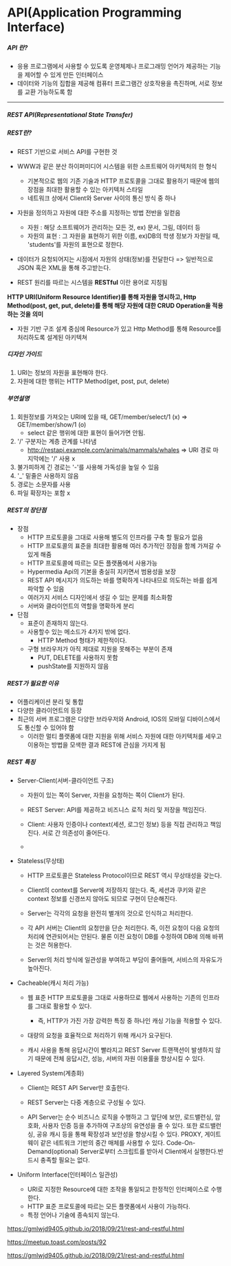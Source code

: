 # API(Application Programming Interface)

##### API 란?

- 응용 프로그램에서 사용할 수 있도록 운영체제나 프로그래밍 언어가 제공하는 기능을 제어할 수 있게 만든 인터페이스
- 데이터와 기능의 집합을 제공해 컴퓨터 프로그램간 상호작용을 촉진하며, 서로 정보를 교환 가능하도록 함

-----

##### REST API(Representational State Transfer)

##### REST란?

- REST 기반으로 서비스 API를 구현한 것


- WWW과 같은 분산 하이퍼미디어 시스템을 위한 소프트웨어 아키텍처의 한 형식
  - 기본적으로 웹의 기존 기술과 HTTP 프로토콜을 그대로 활용하기 때문에 웹의 장점을 최대한 활용할 수 있는 아키텍처 스타일
  - 네트워크 상에서 Client와 Server 사이의 통신 방식 중 하나
- 자원을 정의하고 자원에 대한 주소를 지정하는 방법 전반을 일컫음
  - 자원 : 해당 소프트웨어가 관리하는 모든 것, ex) 문서, 그림, 데이터 등
  - 자원의 표현 : 그 자원을 표현하기 위한 이름, ex)DB의 학생 정보가 자원일 때, 'students'를 자원의 표현으로 정한다.
- 데이터가 요청되어지는 시점에서 자원의 상태(정보)를 전달한다 => 일반적으로 JSON 혹은 XML을 통해 주고받는다.
- REST 원리를 따르는 시스템을 **RESTful** 이란 용어로 지칭됨



**HTTP URI(Uniform Resource Identifier)를 통해 자원을 명시하고, Http Method(post, get, put, delete)를 통해 해당 자원에 대한 CRUD Operation을 적용하는 것을 의미**

- 자원 기반 구조 설계 중심에 Resource가 있고 Http Method를 통해 Resource를 처리하도록 설계된 아키텍쳐



##### 디자인 가이드

1. URI는 정보의 자원을 표현해야 한다.
2. 자원에 대한 행위는 HTTP Method(get, post, put, delete)



##### 부연설명

1. 회원정보를 가져오는 URI에 있을 때, GET/member/select/1 (x) => GET/member/show/1 (o)
   - select 같은 행위에 대한 표현이 들어가면 안됨.
2. '/' 구분자는 계층 관계를 나타냄
   - http://restapi.example.com/animals/mammals/whales => URI 경로 마지막에는 '/' 사용 x
3. 불가피하게 긴 경로는 '-'를 사용해 가독성을 높일 수 있음
4. '_' 밑줄은 사용하지 않음
5. 경로는 소문자를 사용
6. 파일 확장자는 포함 x



##### REST의 장단점

- 장점
  - HTTP 프로토콜을 그대로 사용해 별도의 인프라를 구축 할 필요가 없음
  - HTTP 프로토콜의 표준을 최대한 활용해 여러 추가적인 장점을 함께 가져갈 수 있게 해줌
  - HTTP 프로토콜에 따르는 모든 플랫폼에서 사용가능
  - Hypermedia Api의 기본을 충실히 지키면서 범용성을 보장
  - REST API 메시지가 의도하는 바를 명확하게 나타내므로 의도하는 바를 쉽게 파악할 수 있음
  - 여러가지 서비스 디자인에서 생길 수 있는 문제를 최소화함
  - 서버와 클라이언트의 역할을 명확하게 분리
- 단점
  - 표준이 존재하지 않는다.
  - 사용할수 있는 메소드가 4가지 밖에 없다.
    - HTTP Method 형태가 제한적이다.
  - 구형 브라우저가 아직 제대로 지원을 못해주는 부분이 존재
    - PUT, DELETE를 사용하지 못함
    - pushState를 지원하지 않음



##### REST가 필요한 이유

- 어플리케이션 분리 및 통합
- 다양한 클라이언트의 등장
- 최근의 서버 프로그램은 다양한 브라우저와 Android, IOS의 모바일 디바이스에서도 통신할 수 있어야 함
  - 이러한 멀티 플랫폼에 대한 지원을 위해 서비스 자원에 대한 아키텍처를 세우고 이용하는 방법을 모색한 결과 REST에 관심을 가지게 됨



##### REST 특징

- Server-Client(서버-클라이언트 구조)

  - 자원이 있는 쪽이 Server, 자원을 요청하는 쪽이 Client가 된다.

  - REST Server: API를 제공하고 비즈니스 로직 처리 및 저장을 책임진다.

  - Client: 사용자 인증이나 context(세션, 로그인 정보) 등을 직접 관리하고 책임진다.
    서로 간 의존성이 줄어든다.

  - 

- Stateless(무상태)

    - HTTP 프로토콜은 Stateless Protocol이므로 REST 역시 무상태성을 갖는다.

    - Client의 context를 Server에 저장하지 않는다.
        즉, 세션과 쿠키와 같은 context 정보를 신경쓰지 않아도 되므로 구현이 단순해진다.

    - Server는 각각의 요청을 완전히 별개의 것으로 인식하고 처리한다.

    - 각 API 서버는 Client의 요청만을 단순 처리한다.
        즉, 이전 요청이 다음 요청의 처리에 연관되어서는 안된다.
        물론 이전 요청이 DB를 수정하여 DB에 의해 바뀌는 것은 허용한다.

    - Server의 처리 방식에 일관성을 부여하고 부담이 줄어들며, 서비스의 자유도가 높아진다.

- Cacheable(캐시 처리 가능)

    - 웹 표준 HTTP 프로토콜을 그대로 사용하므로 웹에서 사용하는 기존의 인프라를 그대로 활용할 수 있다.

        -  즉, HTTP가 가진 가장 강력한 특징 중 하나인 캐싱 기능을 적용할 수 있다.			

    - 대량의 요청을 효율적으로 처리하기 위해 캐시가 요구된다.

    -  캐시 사용을 통해 응답시간이 빨라지고 REST Server 트랜잭션이 발생하지 않기 때문에 전체 응답시간, 성능, 서버의 자원 이용률을 향상시킬 수 있다.

- Layered System(계층화)

  - Client는 REST API Server만 호출한다.

  - REST Server는 다중 계층으로 구성될 수 있다.

  - API Server는 순수 비즈니스 로직을 수행하고 그 앞단에 보안, 로드밸런싱, 암호화, 사용자 인증 등을 추가하여 구조상의 유연성을 줄 수 있다.
    또한 로드밸런싱, 공유 캐시 등을 통해 확장성과 보안성을 향상시킬 수 있다.
    PROXY, 게이트웨이 같은 네트워크 기반의 중간 매체를 사용할 수 있다.
    Code-On-Demand(optional)
    Server로부터 스크립트를 받아서 Client에서 실행한다.반드시 충족할 필요는 없다.

- Uniform Interface(인터페이스 일관성)
  - URI로 지정한 Resource에 대한 조작을 통일되고 한정적인 인터페이스로 수행한다.
  -  HTTP 표준 프로토콜에 따르는 모든 플랫폼에서 사용이 가능하다.
  - 특정 언어나 기술에 종속되지 않는다.



https://gmlwjd9405.github.io/2018/09/21/rest-and-restful.html

https://meetup.toast.com/posts/92

https://gmlwjd9405.github.io/2018/09/21/rest-and-restful.html
